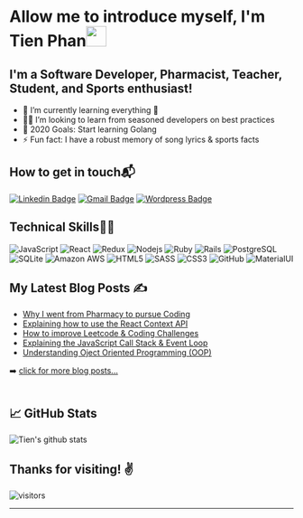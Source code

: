 # Allow me to introduce myself, I'm Tien Phan<img src="https://raw.githubusercontent.com/aemmadi/aemmadi/master/wave.gif" width="36px">

## I'm a Software Developer, Pharmacist, Teacher, Student, and Sports enthusiast!

- 🌱 I’m currently learning everything 🤣
- 👨‍🏫 I’m looking to learn from seasoned developers on best practices
- 🥅 2020 Goals: Start learning Golang
- ⚡ Fun fact: I have a robust memory of song lyrics & sports facts<br />



## How to get in touch📬
[![Linkedin Badge](https://img.shields.io/badge/-Tien_Phan-blue?style=flat-square&logo=Linkedin&logoColor=white&link=https://www.linkedin.com/in/tien-phan-dc/)](https://www.linkedin.com/in/tien-phan-dc/)
[![Gmail Badge](https://img.shields.io/badge/-TienPhan.Dev@gmail.com-c14438?style=flat-square&logo=Gmail&logoColor=white&link=mailto:TienPhan.Dev@gmail.com)](mailto:TienPhan.Dev@gmail.com)
[![Wordpress Badge](https://img.shields.io/badge/Blog-Medicine2Code-blue)](https://medicine2code.com)
<br />

## Technical Skills👨‍💻
![JavaScript](https://img.shields.io/badge/javascript%20-%23323330.svg?&style=for-the-badge&logo=javascript&logoColor=%23F7DF1E)
![React](https://img.shields.io/badge/react%20-%2320232a.svg?&style=for-the-badge&logo=react&logoColor=%2361DAFB)
![Redux](https://img.shields.io/badge/redux%20-%23593d88.svg?&style=for-the-badge&logo=redux&logoColor=white")
![Nodejs](https://img.shields.io/badge/node.js%20-%2343853D.svg?&style=for-the-badge&logo=node.js&logoColor=white)
![Ruby](https://img.shields.io/badge/ruby-%23CC342D.svg?&style=for-the-badge&logo=ruby&logoColor=white)
![Rails](https://img.shields.io/badge/rails%20-%23CC0000.svg?&style=for-the-badge&logo=ruby-on-rails&logoColor=white)
![PostgreSQL](https://img.shields.io/badge/postgres-%23316192.svg?&style=for-the-badge&logo=postgresql&logoColor=white)
![SQLite](https://img.shields.io/badge/sqlite-%2307405e.svg?&style=for-the-badge&logo=sqlite&logoColor=white)
![Amazon AWS](https://img.shields.io/badge/AWS%20-%23FF9900.svg?&style=for-the-badge&logo=amazon-aws&logoColor=white)
![HTML5](https://img.shields.io/badge/html5%20-%23E34F26.svg?&style=for-the-badge&logo=html5&logoColor=white)
![SASS](https://img.shields.io/badge/SASS%20-hotpink.svg?&style=for-the-badge&logo=SASS&logoColor=white)
![CSS3](https://img.shields.io/badge/css3%20-%231572B6.svg?&style=for-the-badge&logo=css3&logoColor=white)
![GitHub](https://img.shields.io/badge/github%20-%23121011.svg?&style=for-the-badge&logo=github&logoColor=white)
![MaterialUI](https://img.shields.io/badge/material%20ui%20-%230081CB.svg?&style=for-the-badge&logo=material-ui&logoColor=white)

## My Latest Blog Posts &#x270d; 

<!-- BLOG-POST-LIST:START -->
- [Why I went from Pharmacy to pursue Coding](https://www.medicine2code.com/why-i-went-from-pharmacy-to-programming/)
- [Explaining how to use the React Context API](https://www.medicine2code.com/introduction-to-the-react-context-api/)
- [How to improve Leetcode & Coding Challenges](https://www.medicine2code.com/leetcode-and-coding-challenges/)
- [Explaining the JavaScript Call Stack & Event Loop](https://www.medicine2code.com/explaining-the-javascript-call-stack-and-callback-queue/)
- [Understanding Oject Oriented Programming (OOP)](https://www.medicine2code.com/understanding-object-oriented-programming-oop/)
<!-- BLOG-POST-LIST:END -->

➡️ [click for more blog posts...](https://medicine2code.com)
<br />
<br />

## &#x1f4c8; GitHub Stats
![Tien's github stats](https://github-readme-stats.vercel.app/api?username=tienphandev&show_icons=true&theme=dracula)

## Thanks for visiting! ✌

![visitors](https://visitor-badge.glitch.me/badge?page_id=tienphandev.visitor-badge)

---
